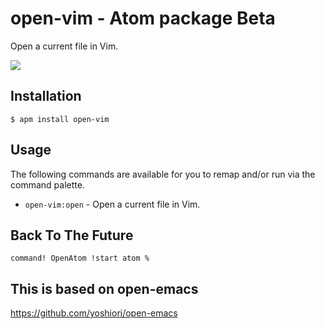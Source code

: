 # open-vim - Atom package Beta
Open a current file in Vim.

![](https://raw.githubusercontent.com/mattn/open-vim/master/open-vim.gif)

## Installation

```
$ apm install open-vim
```

## Usage
The following commands are available for you to remap and/or run via the command palette.

* `open-vim:open` - Open a current file in Vim.

## Back To The Future

```vim
command! OpenAtom !start atom %
```

## This is based on open-emacs

https://github.com/yoshiori/open-emacs
